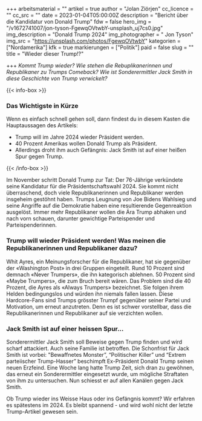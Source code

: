 +++
arbeitsmaterial = ""
artikel = true
author = "Jolan Ziörjen"
cc_licence = ""
cc_src = ""
date = 2023-01-04T05:00:00Z
description = "Bericht über die Kandidatur von Donald Trump"
fdw = false
hero_img = "/v1672741007/jon-tyson-FgewqOVtwbY-unsplash_uj7cs0.jpg"
img_description = "Donald Trump 2024"
img_photographer = " Jon Tyson"
img_src = "https://unsplash.com/photos/FgewqOVtwbY"
kategorien = ["Nordamerika"]
kfk = true
markierungen = ["Politik"]
paid = false
slug = ""
title = "Wieder dieser Trump!?"

+++
_Kommt Trump wieder? Wie stehen die Rebuplikanerinnen und Republikaner zu Trumps Comeback? Wie ist Sonderermittler Jack Smith in diese Geschichte von Trump verwickelt?_

{{< info-box >}} <h3>Das Wichtigste in Kürze</h3>

<p>Wenn es einfach schnell gehen soll, dann findest du in diesem Kasten die Hauptaussagen des Artikels:</p>

<ul>

<li>Trump will im Jahre 2024 wieder Präsident werden.</li>

<li>40 Prozent Amerikas wollen Donald Trump als Präsident.</li>

<li>Allerdings droht ihm auch Gefängnis: Jack Smith ist auf einer heißen Spur gegen Trump.</li>

</ul> {{< /info-box >}}

Im November schritt Donald Trump zur Tat: Der 76-Jährige verkündete seine Kandidatur für die Präsidentschaftswahl 2024. Sie kommt nicht überraschend, doch viele Republikanerinnen und Republikaner werden insgeheim gestöhnt haben. Trumps Leugnung von Joe Bidens Wahlsieg und seine Angriffe auf die Demokratie haben eine resultierende Gegenreaktion ausgelöst. Immer mehr Republikaner wollen die Ära Trump abhaken und nach vorn schauen, darunter gewichtige Parteispender und Parteispenderinnen.

### Trump will wieder Präsident werden! Was meinen die Republikanerinnen und Republikaner dazu?

Whit Ayres, ein Meinungsforscher für die Republikaner, hat sie gegenüber der «Washington Post» in drei Gruppen eingeteilt. Rund 10 Prozent sind demnach «Never Trumpers», die ihn kategorisch ablehnen. 50 Prozent sind «Maybe Trumpers», die zum Bruch bereit wären. Das Problem sind die 40 Prozent, die Ayres als «Always Trumpers» bezeichnet. Sie folgen ihrem Helden bedingungslos und würden ihn niemals fallen lassen. Diese Hardcore-Fans sind Trumps grösster Trumpf gegenüber seiner Partei und Motivation, um erneut anzutreten. Denn es ist schwer vorstellbar, dass die Republikanerinnen und Republikaner auf sie verzichten wollen.

### Jack Smith ist auf einer heissen Spur…

Sonderermittler Jack Smith soll Beweise gegen Trump finden und wird scharf attackiert. Auch seine Familie ist betroffen. Die Schonfrist für Jack Smith ist vorbei: "Bewaffnetes Monster”, “Politischer Killer” und “Extrem parteiischer Trump-Hasser” beschimpft Ex-Präsident Donald Trump seinen neuen Erzfeind. Eine Woche lang hatte Trump Zeit, sich dran zu gewöhnen, das erneut ein Sonderermittler eingesetzt wurde, um mögliche Straftaten von ihm zu untersuchen. Nun schiesst er auf allen Kanälen gegen Jack Smith.

Ob Trump wieder ins Weisse Haus oder ins Gefängnis kommt? Wir erfahren es spätestens im 2024. Es bleibt spannend - und wird wohl nicht der letzte Trump-Artikel gewesen sein.
